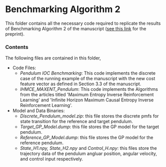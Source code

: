 # Benchmarking Algorithm 2
This folder contains all the necessary code required to replicate the results of Benchmarking Algorithm 2 of the manuscript ([see this link](https://arxiv.org/abs/2306.13928) for the preprint).

### Contents 
The following files are contained in this folder,

- Code Files:
  - *Pendulum IOC Benchmarking*: This code implements the discrete case of the running example of the manuscript with the new cost feature vector as defined in Section 3.3 of the manuscript.
  - *IHMCE_MAXENT_Pendulum*: This code implements the Algorithms from the articles titled 'Maximum Entropy Inverse Reinforcement Learning' and 'Infinite Horizon Maximum Causal Entropy Inverse Reinforcement Learning'.
- Model and Data Binaries:
  - *Discrete_Pendulum_model.zip*: this file stores the discrete pmfs for state transition for the reference and target pendulum.
  - *Target_GP_Model.dump*: this file stores the GP model for the target pendulum.
  - *Reference_GP_Model.dump*: this file stores the GP model for the reference pendulum.
  - *State_H1.npy, State_H2.npy* and *Control_H.npy*: this files store the trajectory data of the pendulum angluar position, angular velocity, and control input respectively.  

